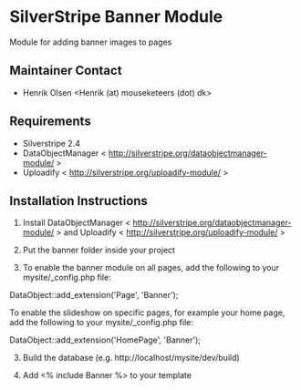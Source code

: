 # SilverStripe Banner Module
Module for adding banner images to pages

## Maintainer Contact
* Henrik Olsen
  <Henrik (at) mouseketeers (dot) dk>

## Requirements
* Silverstripe 2.4
* DataObjectManager < http://silverstripe.org/dataobjectmanager-module/ >
* Uploadify < http://silverstripe.org/uploadify-module/ >

## Installation Instructions

1. Install DataObjectManager < http://silverstripe.org/dataobjectmanager-module/ > and Uploadify < http://silverstripe.org/uploadify-module/ >

1. Put the banner folder inside your project

2. To enable the banner module on all pages, add the following to your mysite/_config.php file:

DataObject::add_extension('Page', 'Banner');

To enable the slideshow on specific pages, for example your home page, add the following to your mysite/_config.php file:

DataObject::add_extension('HomePage', 'Banner');


3. Build the database (e.g. http://localhost/mysite/dev/build)

4. Add <% include Banner %> to your template
